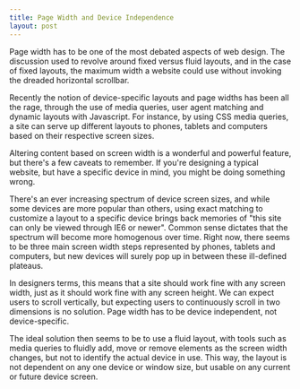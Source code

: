 ```yaml
---
title: Page Width and Device Independence
layout: post
---
```


Page width has to be one of the most debated aspects of web design. The discussion used to revolve around fixed versus fluid layouts, and in the case of fixed layouts, the maximum width a website could use without invoking the dreaded horizontal scrollbar. 

Recently the notion of device-specific layouts and page widths has been all the rage, through the use of media queries, user agent matching and dynamic layouts with Javascript. For instance, by using CSS media queries, a site can serve up different layouts to phones, tablets and computers based on their respective screen sizes.

Altering content based on screen width is a wonderful and powerful feature, but there's a few caveats to remember. If you're designing a typical website, but have a specific device in mind, you might be doing something wrong.

There's an ever increasing spectrum of device screen sizes, and while some devices are more popular than others, using exact matching to customize a layout to a specific device brings back memories of "this site can only be viewed through IE6 or newer". Common sense dictates that the spectrum will become more homogenous over time. Right now, there seems to be three main screen width steps represented by phones, tablets and computers, but new devices will surely pop up in between these ill-defined plateaus.

In designers terms, this means that a site should work fine with any screen width, just as it should work fine with any screen height. We can expect users to scroll vertically, but expecting users to continuously scroll in two dimensions is no solution. Page width has to be device independent, not device-specific.

The ideal solution then seems to be to use a fluid layout, with tools such as media queries to fluidly add, move or remove elements as the screen width changes, but not to identify the actual device in use. This way, the layout is not dependent on any one device or window size, but usable on any current or future device screen.
